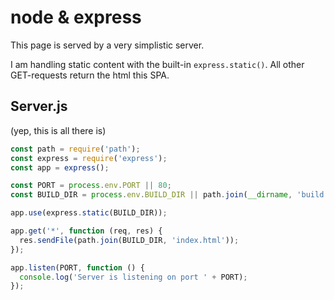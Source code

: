 # node & express
This page is served by a very simplistic server. 

I am handling static content with the built-in `express.static()`. All other GET-requests return the html this SPA.

## Server.js
(yep, this is all there is)
```js
const path = require('path');
const express = require('express');
const app = express();

const PORT = process.env.PORT || 80;
const BUILD_DIR = process.env.BUILD_DIR || path.join(__dirname, 'build');

app.use(express.static(BUILD_DIR));

app.get('*', function (req, res) {
  res.sendFile(path.join(BUILD_DIR, 'index.html'));
});

app.listen(PORT, function () {
  console.log('Server is listening on port ' + PORT);
});
```